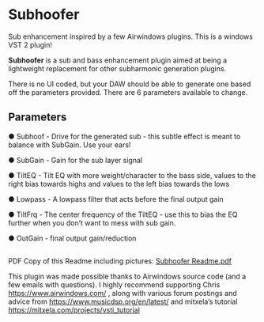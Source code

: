 # Subhoofer
 Sub enhancement inspired by a few Airwindows plugins. This is a windows VST 2 plugin!

**Subhoofer** is a sub and bass enhancement plugin aimed at being a lightweight replacement for
other subharmonic generation plugins.

There is no UI coded, but your DAW should be able to generate one based off the parameters
provided. There are 6 parameters available to change.

## Parameters
● Subhoof - Drive for the generated sub - this subtle effect is meant to balance with
SubGain. Use your ears!

● SubGain - Gain for the sub layer signal

● TiltEQ - Tilt EQ with more weight/character to the bass side, values to the right bias
towards highs and values to the left bias towards the lows

● Lowpass - A lowpass filter that acts before the final output gain

● TiltFrq - The center frequency of the TiltEQ - use this to bias the EQ further when you
don’t want to mess with sub gain.

● OutGain - final output gain/reduction

##

PDF Copy of this Readme including pictures:
[Subhoofer Readme.pdf](https://github.com/ardura/Subhoofer/files/11180075/Subhoofer.Readme.pdf)


This plugin was made possible thanks to Airwindows source code (and a few emails with questions). I
highly recommend supporting Chris https://www.airwindows.com/ , along with various forum postings
and advice from https://www.musicdsp.org/en/latest/ and mitxela’s tutorial
https://mitxela.com/projects/vsti_tutorial
